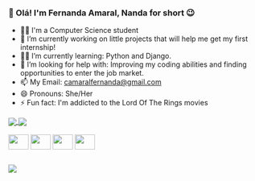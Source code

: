 ### 👋 Olá! I'm Fernanda Amaral, Nanda for short 😉

- 👩‍🎓 I'm a Computer Science student
- 🔭 I’m currently working on little projects that will help me get my first internship!
- 🧑‍🏫 I’m currently learning: Python and Django.
- 🤔 I’m looking for help with: Improving my coding abilities and finding opportunities to enter the job market.
- 📫 My Email: camaralfernanda@gmail.com
- 😄 Pronouns: She/Her
- ⚡ Fun fact: I'm addicted to the Lord Of The Rings movies

<a href="https://github.com/FernandaCAmaral/github-readme-stats">
  <img align="center" src="https://github-readme-stats.vercel.app/api?username=FernandaCAmaral&hide=issues&show_icons=true&theme=radical" />
</a>
<a href="https://github.com/FernandaCAmaral/convoychat">
  <img align="center" src="https://github-readme-stats.vercel.app/api/top-langs/?username=FernandaCAmaral&layout=compact&theme=radical" />
</a>

<div style="display: inline_block"><br>
  <img align="center" height="30" width="40" src="https://cdn.jsdelivr.net/gh/devicons/devicon@latest/icons/html5/html5-original.svg" />
  <img align="center" height="30" width="40" src="https://cdn.jsdelivr.net/gh/devicons/devicon@latest/icons/css3/css3-original.svg" />
  <img align="center" height="30" width="40" src="https://cdn.jsdelivr.net/gh/devicons/devicon@latest/icons/javascript/javascript-original.svg" />
  <img align="center" height="30" width="40" src="https://cdn.jsdelivr.net/gh/devicons/devicon@latest/icons/python/python-original.svg" />
</div>

##

<div>
  <a href="https://www.linkedin.com/in/fernanda-cunha-do-amaral/" target="_blank"><img src="https://img.shields.io/badge/LinkedIn-0077B5?style=for-the-badge&logo=linkedin&logoColor=white" target="_blank"></a>
</div>

          
